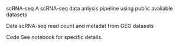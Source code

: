 scRNA-seq
A scRNA-seq data anlysis pipeline using public avaliable datasets

Data
scRNA-seq read count and metadat from GEO datasets

Code
See notebook for specific details.
